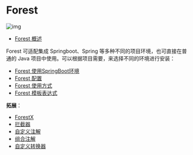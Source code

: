# Forest

![img](https://cdn.jsdelivr.net/gh/letengzz/Two-C@main/img/202307031041724.png)

- [Forest 概述](forest_introduce.md)

Forest 可适配集成 Springboot、Spring 等多种不同的项目环境，也可直接在普通的 Java 项目中使用。可以根据项目需要，来选择不同的环境进行安装：

- [Forest 使用SpringBoot环境](Forest-SpringBoot/README.md)
- [Forest 配置](forest_settings.md)
- [Forest 使用方式](forest_use.md)
- [Forest 模板表达式]()

**拓展**：

- [ForestX](https://forest.dtflyx.com/pages/plugin/forestx/)
- [拦截器]()
- [自定义注解]()
- [组合注解]()
- [自定义转换器]()